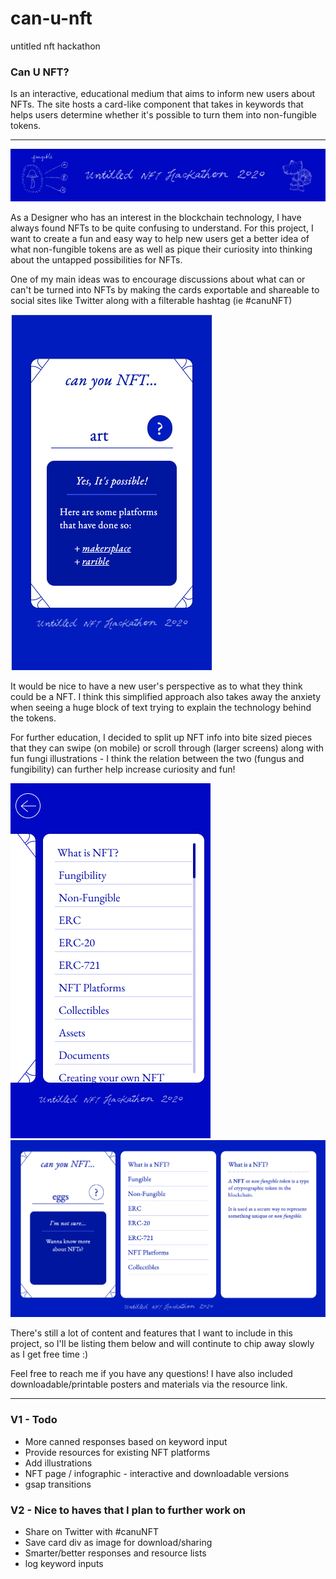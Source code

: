 # can-u-nft
untitled nft hackathon

### Can U NFT?

Is an interactive, educational medium that aims to inform new users about NFTs. The site hosts a card-like component that takes in keywords that helps users determine whether it's possible to turn them into non-fungible tokens.

---

![readme-header](assets/image-header.png)

As a Designer who has an interest in the blockchain technology, I have always found NFTs to be quite confusing to understand. For this project, I want to create a fun and easy way to help new users get a better idea of what non-fungible tokens are as well as pique their curiosity into thinking about the untapped possibilities for NFTs.

One of my main ideas was to encourage discussions about what can or can't be turned into NFTs by making the cards exportable and shareable to social sites like Twitter along with a filterable hashtag (ie #canuNFT)

![card-screenshot](assets/screenshot-card.png)

It would be nice to have a new user's perspective as to what they think could be a NFT. I think this simplified approach also takes away the anxiety when seeing a huge block of text trying to explain the technology behind the tokens.

For further education, I decided to split up NFT info into bite sized pieces that they can swipe (on mobile) or scroll through (larger screens) along with fun fungi illustrations - I think the relation between the two (fungus and fungibility) can further help increase curiosity and fun!

![info-list](assets/info-list.png)
![resources-screenshot](assets/screenshot-resources.png)

There's still a lot of content and features that I want to include in this project, so I'll be listing them below and will continute to chip away slowly as I get free time :)

Feel free to reach me if you have any questions! I have also included downloadable/printable posters and materials via the resource link.

---

### V1 - Todo
- More canned responses based on keyword input
- Provide resources for existing NFT platforms
- Add illustrations
- NFT page / infographic - interactive and downloadable versions
- gsap transitions



### V2 - Nice to haves that I plan to further work on
- Share on Twitter with #canuNFT
- Save card div as image for download/sharing
- Smarter/better responses and resource lists
- log keyword inputs

